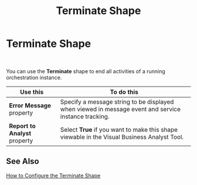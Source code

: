 ﻿---
title: Terminate Shape
TOCTitle: Terminate Shape
ms:assetid: 5d3be1ec-47cb-46bc-9748-47dcd92d396c
ms:mtpsurl: https://msdn.microsoft.com/library/Aa560381(v=BTS.80)
ms:contentKeyID: 51528339
ms.date: 08/30/2017
mtps_version: v=BTS.80
f1_keywords:
- bts10.orch.shape.terminate
---

# Terminate Shape

 

You can use the **Terminate** shape to end all activities of a running orchestration instance.

<table>
<thead>
<tr class="header">
<th>Use this</th>
<th>To do this</th>
</tr>
</thead>
<tbody>
<tr class="odd">
<td><strong>Error Message</strong> property</td>
<td>Specify a message string to be displayed when viewed in message event and service instance tracking.</td>
</tr>
<tr class="even">
<td><strong>Report to Analyst</strong> property</td>
<td>Select <strong>True</strong> if you want to make this shape viewable in the Visual Business Analyst Tool.</td>
</tr>
</tbody>
</table>


## See Also

[How to Configure the Terminate Shape](https://msdn.microsoft.com/library/aa559376\(v=bts.80\))

